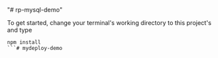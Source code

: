 "# rp-mysql-demo" 

To get started, change your terminal's working directory to this project's and type
```
npm install
```# mydeploy-demo
